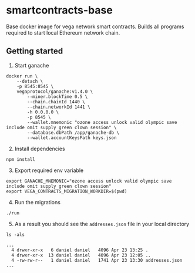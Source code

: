 # smartcontracts-base

Base docker image for vega network smart contracts. Builds all programs required to start local Ethereum network chain.

## Getting started

1. Start ganache

```
docker run \
    --detach \
    -p 8545:8545 \
    vegaprotocol/ganache:v1.4.0 \
        --miner.blockTime 0.5 \
        --chain.chainId 1440 \
        --chain.networkId 1441 \
        -h 0.0.0.0 \
        -p 8545 \
        --wallet.mnemonic "ozone access unlock valid olympic save include omit supply green clown session" \
        --database.dbPath /app/ganache-db \
        --wallet.accountKeysPath keys.json
```

2. Install dependencies

```
npm install
```

3. Export required env variable

```
export GANACHE_MNEMONIC="ozone access unlock valid olympic save include omit supply green clown session"
export VEGA_CONTRACTS_MIGRATION_WORKDIR=$(pwd)
```

4. Run the migrations

```
./run
```

5. As a result you should see the `addresses.json` file in your local directory

```
ls -als

...
  4 drwxr-xr-x   6 daniel daniel   4096 Apr 23 13:25 .
  4 drwxr-xr-x  13 daniel daniel   4096 Apr 23 12:05 ..
  4 -rw-rw-r--   1 daniel daniel   1741 Apr 23 13:30 addresses.json
...
```
